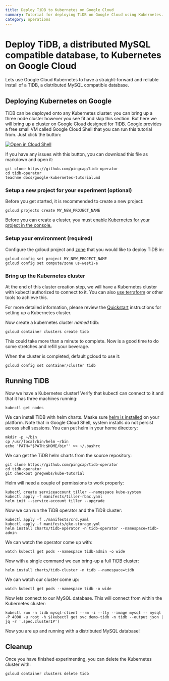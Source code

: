 ```yaml
---
title: Deploy TiDB to Kubernetes on Google Cloud
summary: Tutorial for deploying TiDB on Google Cloud using Kubernetes.
category: operations
---
```


# Deploy TiDB, a distributed MySQL compatible database, to Kubernetes on Google Cloud

Lets use Google Cloud Kubernetes to have a straight-forward and reliable install of a TiDB, a distributed MySQL compatible database.

## Deploying Kubernetes on Google

TiDB can be deployed onto any Kubernetes cluster: you can bring up a three node cluster however you see fit and skip this section. But here we will bring up a cluster on Google Cloud designed for TiDB.
Google provides a free small VM called Google Cloud Shell that you can run this tutorial from.
Just click the button:

[![Open in Cloud Shell](https://gstatic.com/cloudssh/images/open-btn.png)](https://console.cloud.google.com/cloudshell/open?git_repo=https://github.com/pingcap/tidb-operator)
<!--
[![Open in Cloud Shell](https://gstatic.com/cloudssh/images/open-btn.png)](https://console.cloud.google.com/cloudshell/open?git_repo=https://github.com/pingcap/tidb-operator&tutorial=docs/google-kubernetes-tutorial.md)
-->

If you have any issues with this button, you can download this file as markdown and open it:

	git clone https://github.com/pingcap/tidb-operator
	cd tidb-operator
	teachme docs/google-kubernetes-tutorial.md

### Setup a new project for your experiment (optional)

Before you get started, it is recommended to create a new project:

	gcloud projects create MY_NEW_PROJECT_NAME

Before you can create a cluster, you must [enable Kubernetes for your project in the console.](https://console.cloud.google.com/projectselector/kubernetes?_ga=2.78459869.-833158988.1529036412)

### Setup your environment (required)

Configure the gcloud project and [zone](https://cloud.google.com/compute/docs/regions-zones/) that you would like to deploy TiDB in:

	gcloud config set project MY_NEW_PROJECT_NAME
	gcloud config set compute/zone us-west1-a


### Bring up the Kubernetes cluster 

At the end of this cluster creation step, we will have a Kubernetes cluster with kubectl authorized to connect to it.
You can also [use terraform]() or other tools to achieve this.

For more detailed information, please review the [Quickstart](https://cloud.google.com/kubernetes-engine/docs/quickstart) instructions for setting up a Kubernetes cluster.

Now create a kubernetes cluster _named_ tidb:

	gcloud container clusters create tidb

This could take more than a minute to complete. Now is a good time to do some stretches and refill your beverage.

When the cluster is completed, default gcloud to use it:

	gcloud config set container/cluster tidb

## Running TiDB

Now we have a Kubernetes cluster! Verify that kubectl can connect to it and that it has three machines running:

	kubectl get nodes

We can install TiDB with helm charts. Maske sure [helm is installed](https://github.com/helm/helm#install) on your platform.
Note that in Google Cloud Shell, system installs do not persist across shell sessions. You can put helm in your home directory:

	mkdir -p ~/bin
	cp /usr/local/bin/helm ~/bin
	echo 'PATH="$PATH:$HOME/bin"' >> ~/.bashrc

We can get the TiDB helm charts from the source repository:

	git clone https://github.com/pingcap/tidb-operator
	cd tidb-operator
	git checkout gregwebs/kube-tutorial

Helm will need a couple of permissions to work properly:

	kubectl create serviceaccount tiller --namespace kube-system
	kubectl apply -f manifests/tiller-rbac.yaml
	helm init --service-account tiller --upgrade

Now we can run the TiDB operator and the TiDB cluster:

	kubectl apply -f ./manifests/crd.yaml
	kubectl apply -f manifests/gke-storage.yml
	helm install charts/tidb-operator -n tidb-operator --namespace=tidb-admin

We can watch the operator come up with:

	watch kubectl get pods --namespace tidb-admin -o wide

Now with a single command we can bring-up a full TiDB cluster:

	helm install charts/tidb-cluster -n tidb --namespace=tidb

We can watch our cluster come up:

	watch kubectl get pods --namespace tidb -o wide

Now lets connect to our MySQL database. This will connect from within the Kubernetes cluster:

	kubectl run -n tidb mysql-client --rm -i --tty --image mysql -- mysql -P 4000 -u root -h $(kubectl get svc demo-tidb -n tidb --output json | jq -r '.spec.clusterIP')

Now you are up and running with a distributed MySQL database!

## Cleanup

Once you have finished experimenting, you can delete the Kubernetes cluster with:

	gcloud container clusters delete tidb
